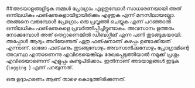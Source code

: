 
##അടയാളങ്ങളിടുക
നമ്മൾ പ്രോഗ്രാം എഴുതുമ്പോൾ സാധാരണയായി അത് ഒന്നിലധികം ഫങ്ഷനുകളായിട്ടായിരിക്കും എഴുതുക എന്ന് മനസിലായല്ലോ. അങ്ങനെ വരുമ്പോൾ പ്രോഗ്രാം ഒരു പ്രവൃത്തി ചെയ്യുക എന്ന് പറഞ്ഞാൽ ഒന്നിലധികം ഫങ്ഷനുകളെ പ്രവർത്തിപ്പിച്ചിട്ടുണ്ടാകും. അവസാനം ഉത്തരം നോക്കുമ്പോൾ അത് തെറ്റാണെങ്കിൽ ഡീബഗ്ഗിങ്      എന്ന പണി തുടങ്ങുകയായി. അപ്പോൾ ആദ്യം അറിയേണ്ടത് ഏതു ഫങ്ഷനാണ് കുഴപ്പം ഉണ്ടാക്കിയത് എന്നാണ്.  ഓരോ ഫങ്ഷനും തുടങ്ങുമ്പോഴും അവസാനിക്കുമ്പോഴും പ്രോഗ്രാമിന്റെ അവസ്ഥ എന്താണെന്നു എവിടെയെങ്കിലും രേഖപ്പെടുത്തിയാൽ നമുക്ക് പ്രശ്നം എവിടെയാണെന്ന് എളുപ്പം കണ്ടുപിടിക്കാം. ഇതിനാണ് അടയാളങ്ങൾ ഇടുക (`logging `) എന്ന് പറയുന്നത്.

ഒരു ഉദ്ദാഹരണം ആണ് താഴെ കൊടുത്തിരിക്കുന്നത്.

